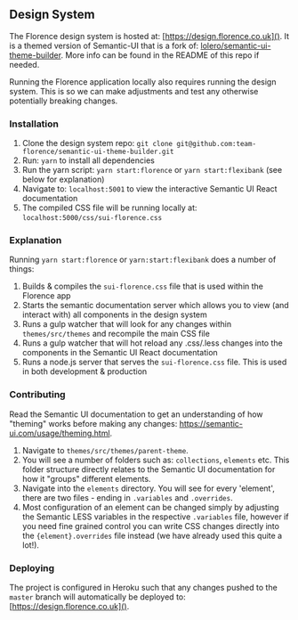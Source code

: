 ## Design System

The Florence design system is hosted at: [https://design.florence.co.uk](). It is a themed version of Semantic-UI that is a fork of: [lolero/semantic-ui-theme-builder](https://github.com/lolero/semantic-ui-theme-builder). More info can be found in the README of this repo if needed.

Running the Florence application locally also requires running the design system. This is so we can make adjustments and test any otherwise potentially breaking changes.

### Installation

1. Clone the design system repo: `git clone git@github.com:team-florence/semantic-ui-theme-builder.git`
2. Run: `yarn` to install all dependencies
3. Run the yarn script: `yarn start:florence` or `yarn start:flexibank` (see below for explanation)
4. Navigate to: `localhost:5001` to view the interactive Semantic UI React documentation
5. The compiled CSS file will be running locally at: `localhost:5000/css/sui-florence.css`

### Explanation

Running `yarn start:florence` or `yarn:start:flexibank` does a number of things:

1. Builds & compiles the `sui-florence.css` file that is used within the Florence app
2. Starts the semantic documentation server which allows you to view (and interact with) all components in the design system
3. Runs a gulp watcher that will look for any changes within `themes/src/themes` and recompile the main CSS file
4. Runs a gulp watcher that will hot reload any .css/.less changes into the components in the Semantic UI React documentation
5. Runs a node.js server that serves the `sui-florence.css` file. This is used in both development & production

### Contributing

Read the Semantic UI documentation to get an understanding of how "theming" works before making any changes: https://semantic-ui.com/usage/theming.html.

1. Navigate to `themes/src/themes/parent-theme`.
2. You will see a number of folders such as: `collections`, `elements` etc. This folder structure directly relates to the Semantic UI documentation for how it "groups" different elements.
3. Navigate into the `elements` directory. You will see for every 'element', there are two files - ending in `.variables` and `.overrides`.
4. Most configuration of an element can be changed simply by adjusting the Semantic LESS variables in the respective `.variables` file, however if you need fine grained control you can write CSS changes directly into the `{element}.overrides` file instead (we have already used this quite a lot!).

### Deploying

The project is configured in Heroku such that any changes pushed to the `master` branch will automatically be deployed to: [https://design.florence.co.uk]().
